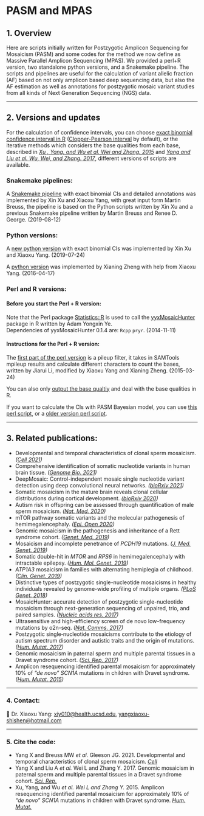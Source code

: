 # PASM and MPAS

## 1. Overview
Here are scripts initially written for Postzygotic Amplicon Sequencing for Mosaicism (PASM) and some codes for the method we now define as Massive Parallel Amplicon Sequencing (MPAS). We provided a perl+R version, two standalone python versions, and a Snakemake pipeline. The scripts and pipelines are useful for the calculation of variant allelic fraction (AF) based on not only amplicon based deep sequencing data, but also the AF estimation as well as annotations for postzygotic mosaic variant studies from all kinds of Next Generation Sequencing (NGS) data.

--------------
## 2. Versions and updates
For the calculation of confidence intervals, you can choose [exact binomial confidence interval in R](https://www.rdocumentation.org/packages/stats/versions/3.6.2/topics/binom.test) ([Clopper-Pearson interval](https://en.wikipedia.org/wiki/Binomial_proportion_confidence_interval) by default), or the iterative methods which considers the base qualities from each base, described in <i>[Xu , Yang, and Wu et al. Wei and Zhang. 2015](https://doi.org/10.1002/humu.22819)</i> and <i>[Yang and Liu et al. Wu, Wei, and Zhang. 2017](https://doi.org/10.1038/s41598-017-15814-7)</i>, different versions of scripts are available.

### Snakemake pipelines:

A [Snakemake pipeline](https://github.com/shishenyxx/PASM/tree/master/Snakemake_pipeline) with exact binomial CIs and detailed annotations was implemented by Xin Xu and Xiaoxu Yang, with great input form Martin Breuss, the pipeline is based on the Python scripts written by Xin Xu and a previous Snakemake pipeline written by Martin Breuss and Renee D. George. (2019-08-12)



### Python versions:

A [new python version](https://github.com/shishenyxx/PASM/tree/master/2019-09-25-new-python-MAF-binom-calculator) with exact binomial CIs was implemented by Xin Xu and Xiaoxu Yang. (2019-07-24)


A [python version](https://github.com/shishenyxx/PASM/blob/master/CI_calculator.py) was implemented by Xianing Zheng with help from Xiaoxu Yang. (2016-04-17)


### Perl and R versions:
 #### Before you start the Perl + R version:
Note that the Perl package [Statistics::R](https://metacpan.org/pod/Statistics::R) is used to call the [yyxMosaicHunter](https://github.com/Yyx2626/yyxMosaicHunter) package in R written by Adam Yongxin Ye.
<br/>Dependencies of yyxMosaicHunter 0.1.4 are: `Rcpp`
`pryr`. (2014-11-11)

 #### Instructions for the Perl + R version:
The [first part of the perl version](https://github.com/shishenyxx/PASM/blob/master/get_ref_alt_baseQ_corrected_calculate_only_2016_12_03.pl) is a pileup filter, it takes in SAMTools mpileup results and calculate different characters to count the bases, written by Jiarui Li, modified by Xiaoxu Yang and Xianing Zheng. (2015-03-24)

You can also only [output the base qualtiy](https://github.com/shishenyxx/PASM/blob/master/get_ref_alt_baseQ_corrected_2016_12_03_output_basequality.pl) and deal with the base qualities in R. 


If you want to calculate the CIs with PASM Bayesian model, you can use [this perl script](https://github.com/shishenyxx/PASM/blob/master/get_ref_alt_baseQ_corrected_2016_12_03.pl), or a [older version perl script](https://github.com/shishenyxx/PASM/blob/master/old_get_ref_alt_baseQ_corrected_2016_07_14.pl). 


--------------



## 3. Related publications:
* Developmental and temporal characteristics of clonal sperm mosaicism. <i>([Cell 2021](http://www.doi.org/10.1016/j.cell.2021.07.024 ))</i>
* Comprehensive identification of somatic nucleotide variants in human brain tissue. <i>([Genome Bio. 2021](https://genomebiology.biomedcentral.com/articles/10.1186/s13059-021-02285-3))</i>
* DeepMosaic: Control-independent mosaic single nucleotide variant detection using deep convolutional neural networks. <i>([bioRxiv 2021](https://www.biorxiv.org/content/10.1101/2020.11.14.382473v2.full))</i>
* Somatic mosaicism in the mature brain reveals clonal cellular distributions during cortical development. <i>([bioRxiv 2020](https://www.biorxiv.org/content/10.1101/2020.08.10.244814v1.full))</i>
* Autism risk in offspring can be assessed through quantification of male sperm mosaicism. <i>([Nat. Med. 2020](https://doi.org/10.1038/s41591-019-0711-0))</i>
* mTOR pathway somatic variants and the molecular pathogenesis of hemimegalencephaly. <i>([Epi. Open 2020](https://doi.org/10.1002/epi4.12377))</i>
* Genomic mosaicism in the pathogenesis and inheritance of a Rett syndrome cohort. <i>([Genet. Med. 2019](https://doi.org/10.1038/s41436-018-0348-2))</i>
* Mosaicism and incomplete penetrance of <i>PCDH19</i> mutations. <i>([J. Med. Genet. 2019](http://dx.doi.org/10.1136/jmedgenet-2017-105235))</i>
* Somatic double-hit in <i>MTOR</i> and <i>RPS6</i> in hemimegalencephaly with intractable epilepsy. <i>([Hum. Mol. Genet. 2019](https://doi.org/10.1093/hmg/ddz194))</i>
* <i>ATP1A3</i> mosaicism in families with alternating hemiplegia of childhood. <i>([Clin. Genet. 2019](https://doi.org/10.1111/cge.13539))</i>
* Distinctive types of postzygotic single-nucleotide mosaicisms in healthy individuals revealed by genome-wide profiling of multiple organs. <i>([PLoS Genet. 2018](https://doi.org/10.1371/journal.pgen.1007395))</i>
* MosaicHunter: accurate detection of postzygotic single-nucleotide mosaicism through next-generation sequencing of unpaired, trio, and paired samples. <i>([Nucleic acids res. 2017](https://doi.org/10.1093/nar/gkx024))</i>
* Ultrasensitive and high-efficiency screen of de novo low-frequency mutations by o2n-seq. <i>([Nat. Comms. 2017](https://doi.org/10.1038/ncomms15335))</i>
* Postzygotic single‐nucleotide mosaicisms contribute to the etiology of autism spectrum disorder and autistic traits and the origin of mutations. <i>([Hum. Mutat. 2017](https://doi.org/10.1002/humu.23255))</i>
* Genomic mosaicism in paternal sperm and multiple parental tissues in a Dravet syndrome cohort. <i>([Sci. Rep. 2017](https://doi.org/10.1038/s41598-017-15814-7))</i>
* Amplicon resequencing identified parental mosaicism for approximately 10% of <i>“de novo” SCN1A</i> mutations in children with Dravet syndrome. <i>([Hum. Mutat. 2015](https://doi.org/10.1002/humu.22819))</i>

-----------------------------------
### 4. Contact:

:email: Dr. Xiaoxu Yang: [xiy010@health.ucsd.edu](mailto:xiy010@health.ucsd.edu), [yangxiaoxu-shishen@hotmail.com](mailto:yangxiaoxu-shishen@hotmail.com)



-----------------------------------
### 5. Cite the code:
* Yang X and Breuss MW<i> et al.</i> Gleeson JG. 2021. Developmental and temporal characteristics of clonal sperm mosaicism. <i>[Cell](http://www.doi.org/10.1016/j.cell.2021.07.024)</i> 
* Yang X and Liu A<i> et al.</i> Wei L and Zhang Y. 2017. Genomic mosaicism in paternal sperm and multiple parental tissues in a Dravet syndrome cohort. <i>[Sci. Rep.](https://doi.org/10.1038/s41598-017-15814-7)</i>
* Xu, Yang, and Wu <i> et al. Wei L and Zhang Y. </i> 2015. Amplicon resequencing identified parental mosaicism for approximately 10% of <i>“de novo” SCN1A</i> mutations in children with Dravet syndrome. <i>[Hum. Mutat.](https://doi.org/10.1002/humu.22819)</i>

